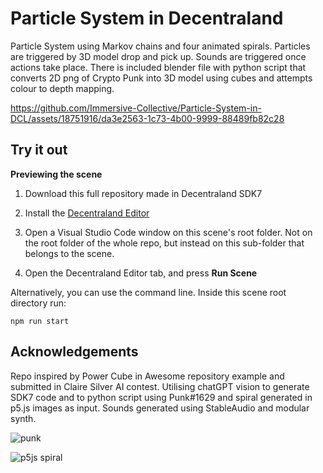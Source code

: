 # Particle System in Decentraland

Particle System using Markov chains and four animated spirals. Particles are triggered by 3D model drop and pick up. Sounds are triggered once actions take place.
There is included blender file with python script that converts 2D png of Crypto Punk into 3D model using cubes and attempts colour to depth mapping.

https://github.com/Immersive-Collective/Particle-System-in-DCL/assets/18751916/da3e2563-1c73-4b00-9999-88489fb82c28

## Try it out

**Previewing the scene**

1. Download this full repository made in Decentraland SDK7

2. Install the [Decentraland Editor](https://docs.decentraland.org/creator/development-guide/sdk7/editor/)

3. Open a Visual Studio Code window on this scene's root folder. Not on the root folder of the whole repo, but instead on this sub-folder that belongs to the scene.

4. Open the Decentraland Editor tab, and press **Run Scene**

Alternatively, you can use the command line. Inside this scene root directory run:

```
npm run start
```

## Acknowledgements

Repo inspired by Power Cube in Awesome repository example and submitted in Claire Silver AI contest.
Utilising chatGPT vision to generate SDK7 code and to python script using Punk#1629 and spiral generated in p5.js images as input. 
Sounds generated using StableAudio and modular synth.

![punk](https://github.com/Immersive-Collective/Particle-System-in-DCL/assets/18751916/a3983fe6-010b-428c-b4b6-000bf7de1083)

![ p5js spiral](https://github.com/Immersive-Collective/Particle-System-in-DCL/assets/18751916/4ee6b6ee-8e56-4537-b7a5-ed03f1225cf4)

